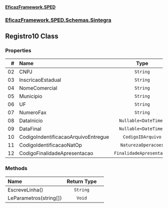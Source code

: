 #### [EficazFramework.SPED](EficazFrameworkSPED.md 'EficazFramework SPED')
### [EficazFramework.SPED.Schemas.Sintegra](EficazFramework.SPED.Schemas.Sintegra.md 'EficazFramework.SPED.Schemas.Sintegra')

## Registro10 Class
### Properties

| # | Name | Type | |
| ---: | :--- | :---: | :--- |
| 02 | CNPJ | `String` |  |
| 03 | InscricaoEstadual | `String` |  |
| 04 | NomeComercial | `String` |  |
| 05 | Municipio | `String` |  |
| 06 | UF | `String` |  |
| 07 | NumeroFax | `String` |  |
| 08 | DataInicio | `Nullable<DateTime>` |  |
| 09 | DataFinal | `Nullable<DateTime>` |  |
| 10 | CodigoIndentificacaoArquivoEntregue | `CodigoIDArquivo` |  |
| 11 | CodigoIdentificacaoNatOp | `NaturezaOperacoes` |  |
| 12 | CodigoFinalidadeApresentacao | `FinalidadeApresentacao` |  |
### Methods

| Name | Return Type | |
| :--- | :---: | :--- |
| EscreveLinha() | `String` |  |
| LeParametros(string[]) | `Void` |  |
